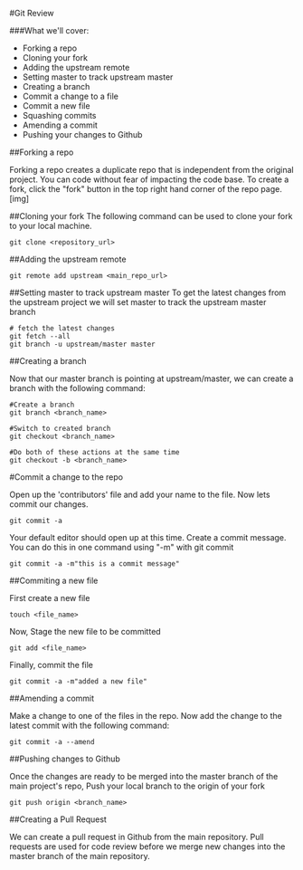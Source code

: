 #Git Review

###What we'll cover:

* Forking a repo
* Cloning your fork
* Adding the upstream remote 
* Setting master to track upstream master
* Creating a branch
* Commit a change to a file
* Commit a new file
* Squashing commits
* Amending a commit
* Pushing your changes to Github

##Forking a repo

Forking a repo creates a duplicate repo that is independent from the original
project. You can code without fear of impacting the code base. To create a
fork, click the "fork" button in the top right hand corner of the repo page.
[img]

##Cloning your fork
The following command can be used to clone your fork to your local machine.

```
git clone <repository_url>
```
##Adding the upstream remote 
```
git remote add upstream <main_repo_url>
```

##Setting master to track upstream master
To get the latest changes from the upstream project we will set master to track the upstream master branch
```
# fetch the latest changes
git fetch --all
git branch -u upstream/master master
```

##Creating a branch

Now that our master branch is pointing at upstream/master, we can create a branch with
the following command:
```
#Create a branch
git branch <branch_name>

#Switch to created branch
git checkout <branch_name>

#Do both of these actions at the same time
git checkout -b <branch_name>
```

#Commit a change to the repo

Open up the 'contributors' file and add your name to the file. Now lets commit
our changes.
```
git commit -a
```

Your default editor should open up at this time. Create a commit message. You
can do this in one command using "-m" with git commit
```
git commit -a -m"this is a commit message"
```

##Commiting a new file

First create a new file
```
touch <file_name>
```

Now, Stage the new file to be committed
```
git add <file_name>
```

Finally, commit the file
```
git commit -a -m"added a new file"
```

##Amending a commit

Make a change to one of the files in the repo. Now add the change to the
latest commit with the following command:
```
git commit -a --amend
```

##Pushing changes to Github

Once the changes are ready to be merged into the master branch of the main
project's repo,  Push your local branch to the origin of your fork

```
git push origin <branch_name>
```

##Creating a Pull Request

We can create a pull request in Github from the main repository. Pull requests are used for code review
before we merge new changes into the master branch of the main repository. 
